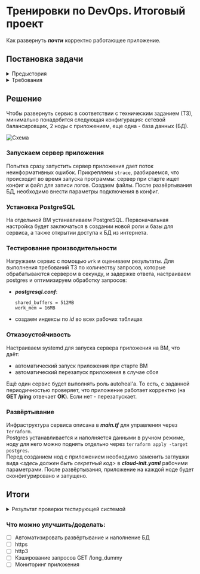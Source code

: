 # Тренировки по DevOps. Итоговый проект
Как развернуть ***почти*** корректно работающее приложение. 

## Постановка задачи
<details>

<summary>Предыстория</summary>

1 декабря, в 23:59 по московскому времени мы запускаем наш новый сервис - API хранилища истории сессий нашего онлайн кинотеатра «Фильмопоиск». Дату запуска сдвинуть нельзя, наш PR уже активно продвигает этот запуск. От тебя потребуется развернуть продуктовую инсталляцию этого сервиса.  

Наш подрядчик "Horns&Hooves Soft inc" пишет для нас этот новый сервис. Неделю назад
подрядчик провёл демонстрационную презентацию. На ней он показал почти корректно
работающее приложение, и презентовал HTTP эндпоинт, который отвечает на GET /ping кодом 200, если приложение работает корректно и кодом 500, если нет.  

Мы попросили внести небольшие изменения: нужно, чтобы запрос GET /long_dummy в 75%
случаев работал быстрее секунды, при этом нас устроит закешированный ответ не старше минуты. На презентации он работал дольше. Кроме того, подрядчик сообщил, что потребуется внести некоторые технологические изменения для повышения удобства эксплуатации, а так же починить несколько некритичных багов для повышения стабильности в работе.  

Вчера должна была состояться приёмка, но подрядчик на связь не вышел и перестал отвечать на письма, сообщения и звонки. Нам удалось выяснить, что у подрядчика возникли серьёзные форс-мажорные обстоятельства. Скорее всего получится возобновить взаимодействие не раньше 2 декабря, то есть уже после согласованной даты запуска. Подрядчик не успел предоставить документацию к приложению, и не смог развернуть у нас своё приложение в срок, как ранее обещал. Тот стенд, на котором проводилась демонстрация, уже успели разобрать. К счастью, у нашего менеджера остался email с бинарником приложения, который использовали на демо.  

https://storage.yandexcloud.net/final-homework/bingo – вот ссылка на этот бинарник.  

Твоя задача развернуть отказоустойчивую инсталляцию приложения из имеющегося бинарника до даты запуска продукта. Планируется стабильная нагрузка в 60 RPS, пиковая в 120 RPS.

В эту пятницу, 24 ноября, выходит из отпуска наш тестировщик Петя, который работал с подрядчиком и умеет тестировать это приложение. Он сможет проверить твою и инсталляцию и подсказать, что с ней не так, чтобы тебе было удобнее готовиться к финальному запуску.

Петя интроверт, не любит живое общение, поэтому он обещал сделать автоматику и помогать тебе с помощью специального сервиса - https://devops.yactf.ru

Посредством этого сервиса он и будет принимать решение о том, насколько тебе удалось справиться с требованиями технического задания.

</details>

<details>

<summary>Требования</summary>

*в порядке убывания важности:*
- Отказоустойчивость: сервис должен быть развернут на **двух нодах**, отказ любой из них должен быть незаметен пользователю. Допускается просадка по RPS до стабильного значения в момент отказа любой из нод. При живости обеих нод, инсталяция обязана выдерживать пиковую нагрузку. Так же нужно обеспечить восстановление работоспособности любой отказавшей ноды быстрее, чем за минуту.
- Сервис должен переживать пиковую нагрузку в **120 RPS** в течение 1 минуты, стабильную в **60 RPS**.
- Запросы **POST /operation {"operation": <operation_id: integer>}** должны возвращать незакешированный ответ. Сервер должен обрабатывать такие запросы и отдавать результат быстрее, чем за **400 миллисекунд в 90% случаев при 120 RPS**, гарантируя **не более 1%** ошибок.
- Запросы **GET /db_dummy** должны возвращать незакешированный ответ. Сервер должен
обрабатывать такие запросы и отдавать результат быстрее, чем за **400 миллисекунд в 90% случаев при 120 RPS**, гарантируя **не более 1%** ошибок.
- Запросы **GET /api/movie/{id}** должны возвращать незакешированный ответ. Сервер должен обрабатывать такие запросы и отдавать результат быстрее, чем за **400 миллисекунд в 90% случаев при 120 RPS**, гарантируя **не более 1%** ошибок.
- Запросы **GET /api/customer/{id}** должны возвращать незакешированный ответ. Сервер должен обрабатывать такие запросы и отдавать результат быстрее, чем за **400 миллисекунд в 90% случаев при 120 RPS**, гарантируя **не более 1%** ошибок.
- Запросы **GET /api/session/{id}** должны возвращать незакешированный ответ. Сервер должен обрабатывать такие запросы и отдавать результат быстрее, чем за **400 миллисекунд в 90% случаев при 120 RPS**, гарантируя **не более 1%** ошибок.
- Запросы **GET /api/movie** должны возвращать незакешированный ответ. Сервер должен обрабатывать такие запросы и отдавать результат гарантируя **не более 1%** ошибок. Требований по времени ответа нет, планируем делать не более одного такого запроса одновременно.
- Запросы **GET /api/customer** должны возвращать незакешированный ответ. Сервер должен обрабатывать такие запросы и отдавать результат гарантируя **не более 1%** ошибок. Требований по времени ответа нет, планируем делать не более одного такого запроса одновременно.
- Запросы **GET /api/session** должны возвращать незакешированный ответ. Сервер должен обрабатывать такие запросы и отдавать результат гарантируя **не более 5% ошибок**. Требований по времени ответа нет, планируем делать не более одного такого запроса одновременно.
- Запросы **POST /api/session** должны возвращать незакешированный ответ. Сервер должен обрабатывать такие запросы и отдавать результат гарантируя **не более 1%** ошибок. Требований по времени ответа и RPS нет.
- Запросы **DELETE /api/session/{id}** должны возвращать незакешированный ответ. Сервер должен обрабатывать такие запросы и отдавать результат гарантируя **не более 1%** ошибок. Требований по времени ответа и RPS нет.
- **Задача со звёздочкой**: сделать так, чтобы сервис работал на отдельном домене по https протоколу, и по http без редиректа на https (допускается самоподписанный сертификат).
- **Задача со звёздочкой**: сделать http3.
- **Задача со звёздочкой**: сделать так, чтобы запросы **GET /long_dummy** возвращали ответ не старше 1 минуты и отвечали быстрее, чем за 1 секунду в 75% случаев.
- **Задача со звёздочкой**: желательно обеспечить наблюдаемость приложения: графики RPS и ошибок по каждому эндпоинту.
- **Задача со звёздочкой**: автоматизировать развёртывание при помощи devops инструментов, с которыми вы успели познакомиться ранее.

</details>

## Решение
Чтобы развернуть сервис в соответствии с техническим заданием (ТЗ), минимально понадобится следующая конфигурация: сетевой балансировщик, 2 ноды с приложением, еще одна - база данных (БД).

![Схема](https://i.imgur.com/n3qNHkY.png "Конфигурация сервиса")

### Запускаем сервер приложения
Попытка сразу запустить сервер приложения дает поток неинформативных ошибок. Прикрепляем `strace`, разбираемся, что происходит во время запуска программы: сервер при старте ищет конфиг и файл для записи логов. Создаем файлы. После развёртывания БД, необходимо внести параметры подключения в конфиг.

### Установка PostgreSQL
На отдельной ВМ устанавливаем PostgreSQL. Первоначальная настройка будет заключаться в создании новой роли и базы для сервиса, а также открытии доступа к БД из интернета. 

### Тестирование производительности
Нагружаем сервис с помощью `wrk` и оцениваем результаты. Для выполнения требований ТЗ по количеству запросов, которые обрабатываются сервером в секунду, и задержке ответа, настраиваем postgres и оптимизируем обработку запросов:
- ***postgresql.conf***:
    ```
    shared_buffers = 512MB
    work_mem = 16MB
    ```
- создаем индексы по *id* во всех рабочих таблицах

### Отказоустойчивость
Настраиваем systemd для запуска сервера приложения на ВМ, что даёт:
- автоматический запуск приложения при старте ВМ
- автоматический перезапуск приложения в случае сбоя

Ещё один сервис будет выполнять роль autoheal'а. То есть, с заданной периодичностью проверяет, что приложение работает корректно (на **GET /ping**  отвечает **ОК**). Если нет - перезапускает.

### Развёртывание
Инфраструктура сервиса описана в ***main.tf*** для управления через `Terraform`.  
Postgres устанавливается и наполняется данными в ручном режиме, ноду для него можно поднять отдельно через `terraform apply -target postgres`.  
Перед созданием нод с приложением необходимо заменить заглушки вида *<здесь должен быть секретный код>* в ***cloud-init.yaml*** рабочими параметрами. После развёртывания, приложение на каждой ноде будет сконфигурировано и запущено.

## Итоги
<details>

<summary>Результат проверки тестирующей системой</summary>

![](https://i.imgur.com/zKEDCIu.png)

</details>

### Что можно улучшить/доделать:
- [ ] Автоматизировать развёртывание и наполнение БД
- [ ] https
- [ ] http3
- [ ] Кэширование запросов GET /long_dummy
- [ ] Мониторинг приложения
